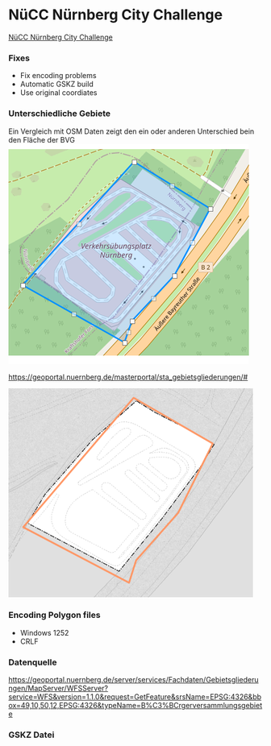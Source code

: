 # NüCC Nürnberg City Challenge

[NüCC Nürnberg City Challenge](https://coord.info/GC5PK8F)
### Fixes
* Fix encoding problems
* Automatic GSKZ build
* Use original coordiates

### Unterschiedliche Gebiete
Ein Vergleich mit OSM Daten zeigt den ein oder anderen Unterschied bein den Fläche der BVG
![](./images/polygon_2b.png)

https://geoportal.nuernberg.de/masterportal/sta_gebietsgliederungen/#

![](./images/polygon_2b_geoportal.PNG)

### Encoding Polygon files
* Windows 1252
* CRLF

### Datenquelle
https://geoportal.nuernberg.de/server/services/Fachdaten/Gebietsgliederungen/MapServer/WFSServer?service=WFS&version=1.1.0&request=GetFeature&srsName=EPSG:4326&bbox=49,10,50,12,EPSG:4326&typeName=B%C3%BCrgerversammlungsgebiete

### GSKZ Datei
